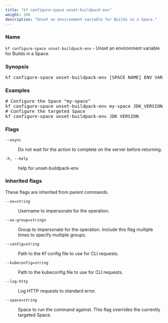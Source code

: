 ```yaml
---
title: "kf configure-space unset-buildpack-env"
weight: 100
description: "Unset an environment variable for Builds in a Space."
---
```

### Name

<code translate="no">kf configure-space unset-buildpack-env</code> - Unset an environment variable for Builds in a Space.

### Synopsis

<pre translate="no">kf configure-space unset-buildpack-env [SPACE_NAME] ENV_VAR_NAME [flags]</pre>

### Examples

<pre translate="no">
# Configure the Space &#34;my-space&#34;
kf configure-space unset-buildpack-env my-space JDK_VERSION
# Configure the targeted Space
kf configure-space unset-buildpack-env JDK_VERSION
</pre>

### Flags

<dl>
<dt><code translate="no">--async</code></dt>
<dd><p>Do not wait for the action to complete on the server before returning.</p>
</dd>
<dt><code translate="no">-h, --help</code></dt>
<dd><p>help for unset-buildpack-env</p>
</dd>
</dl>


### Inherited flags

These flags are inherited from parent commands.

<dl>
<dt><code translate="no">--as=<var translate="no">string</var></code></dt>
<dd><p>Username to impersonate for the operation.</p>
</dd>
<dt><code translate="no">--as-group=<var translate="no">strings</var></code></dt>
<dd><p>Group to impersonate for the operation. Include this flag multiple times to specify multiple groups.</p>
</dd>
<dt><code translate="no">--config=<var translate="no">string</var></code></dt>
<dd><p>Path to the Kf config file to use for CLI requests.</p>
</dd>
<dt><code translate="no">--kubeconfig=<var translate="no">string</var></code></dt>
<dd><p>Path to the kubeconfig file to use for CLI requests.</p>
</dd>
<dt><code translate="no">--log-http</code></dt>
<dd><p>Log HTTP requests to standard error.</p>
</dd>
<dt><code translate="no">--space=<var translate="no">string</var></code></dt>
<dd><p>Space to run the command against. This flag overrides the currently targeted Space.</p>
</dd>
</dl>


